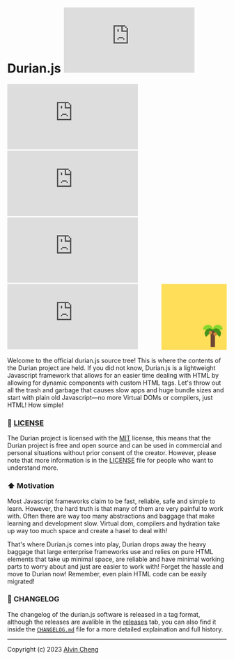 # Durian.js ![](https://img.shields.io/github/v/tag/cheng-alvin/durian.js)
![](https://img.shields.io/github/languages/code-size/cheng-alvin/durian.js) ![](https://img.shields.io/github/license/cheng-alvin/durian.js) ![](https://img.shields.io/github/issues/cheng-alvin/durian.js) ![](https://img.shields.io/github/issues-pr/cheng-alvin/durian.js)
<img src="https://github.com/cheng-alvin/durian.js/blob/e2cb327e0e5d7067afc4230326dfcfc163296767/%E5%B1%8F%E5%B9%95%E6%88%AA%E5%9B%BE%202023-09-01%20150235.png" alt="logo" align="right" width="150" />


Welcome to the official durian.js source tree! This is where the contents of the Durian project are held. If you did not know, Durian.js is a lightweight Javascript framework that allows for an easier time dealing with HTML by allowing for dynamic components with custom HTML tags. Let's throw out all the trash and garbage that causes slow apps and huge bundle sizes and start with plain old Javascript—no more Virtual DOMs or compilers, just HTML! How simple!

### 📜 [LICENSE](https://github.com/cheng-alvin/durian.js/blob/main/LICENSE)

The Durian project is licensed with the [MIT](https://en.wikipedia.org/wiki/MIT_License) license, this means that the Durian project is free and open source and can be used in commercial and personal situations without prior consent of the creator. However, please note that more information is in the [LICENSE](https://github.com/cheng-alvin/durian.js/blob/main/LICENSE) file for people who want to understand more.

### ⬆️ Motivation

Most Javascript frameworks claim to be fast, reliable, safe and simple to learn. However, the hard truth is that many of them are very painful to work with. Often there are way too many abstractions and baggage that make learning and development slow. Virtual dom, compilers and hydration take up way too much space and create a hasel to deal with!

That's where Durian.js comes into play, Durian drops away the heavy baggage that large enterprise frameworks use and relies on pure HTML elements that take up minimal space, are reliable and have minimal working parts to worry about and just are easier to work with! Forget the hassle and move to Durian now! Remember, even plain HTML code can be easily migrated!

### 🔁 CHANGELOG 

The changelog of the durian.js software is released in a tag format, although the releases are avalible in the [releases](https://github.com/cheng-alvin/durian.js/releases) tab, you can also find it inside the [`CHANGELOG.md`](https://github.com/cheng-alvin/durian.js/blob/main/CHANGELOG.md) file for a more detailed explaination and full history.

---
Copyright (c) 2023 [Alvin Cheng](https://github.com/cheng-alvin)
